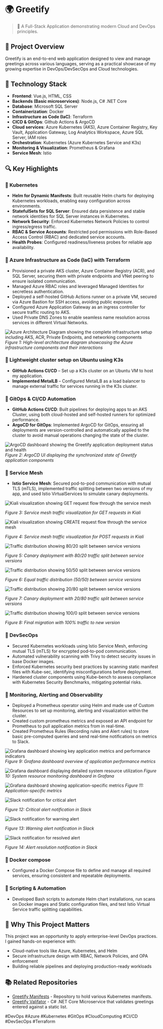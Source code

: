 # 🌍 Greetify

> 🚀 A Full-Stack Application demonstrating modern Cloud and DevOps principles.

## 📝 Project Overview

Greetify is an end-to-end web application designed to view and manage greetings across various languages, serving as a practical showcase of my growing expertise in DevOps/DevSecOps and Cloud technologies.

## 🚀 Technology Stack

- **Frontend**: Vue.js, HTML, CSS
- **Backends (Basic microservices)**: Node.js, C# .NET Core
- **Database**: Microsoft SQL Server
- **Containerization**: Docker
- **Infrastructure as Code (IaC)**: Terraform
- **CICD & GitOps**: Github Actions & ArgoCD
- **Cloud services**: Azure Kubernetes (AKS), Azure Container Registry, Key Vault, Application Gateway, Log Analytics Workspace, Azure SQL Server, IAM roles
- **Orchestration**: Kubernetes (Azure Kubernetes Service and K3s)
- **Monitoring & Visualization**: Prometheus & Grafana
- **Service Mesh**: Istio

## 🔍 Key Highlights

### 🔹 Kubernetes

- **Helm for Dynamic Manifests**: Built reusable Helm charts for deploying Kubernetes workloads, enabling easy configuration across environments.
- **StatefulSets for SQL Server**: Ensured data persistence and stable network identities for SQL Server instances in Kubernetes.
- **Network Security**: Enforced Kubernetes Network Policies to control ingress/egress traffic.
- **RBAC & Service Accounts**: Restricted pod permissions with Role-Based Access Control (RBAC) and dedicated service accounts.
- **Health Probes**: Configured readiness/liveness probes for reliable app availability.

### 🔹 Azure Infrastructure as Code (IaC) with Terraform

- Provisioned a private AKS cluster, Azure Container Registry (ACR), and SQL Server, securing them with private endpoints and VNet peering to ensure isolated communication.
- Managed Azure RBAC roles and leveraged Managed Identities for secretless authentication.
- Deployed a self-hosted GitHub Actions runner on a private VM, secured via Azure Bastion for SSH access, avoiding public exposure.
- Configured Azure Application Gateway as an ingress controller for secure traffic routing to AKS.
- Used Private DNS Zones to enable seamless name resolution across services in different Virtual Networks.

![Azure Architecture Diagram showing the complete infrastructure setup including AKS, ACR, Private Endpoints, and networking components](https://github.com/Terraformix/greetify/blob/main/azure-architecture-diagram.jpg)
*Figure 1: High-level architecture diagram showcasing the Azure infrastructure components and their interactions*

### 🔹 Lightweight cluster setup on Ubuntu using K3s

- **GitHub Actions CI/CD** – Set up a K3s cluster on an Ubuntu VM to host my application.
- **Implemented MetalLB** – Configured MetalLB as a load balancer to manage external traffic for services running in the K3s cluster.


### 🔹 GitOps & CI/CD Automation

- **GitHub Actions CI/CD**: Built pipelines for deploying apps to an AKS Cluster, using both cloud-hosted and self-hosted runners for optimized performance.
- **ArgoCD for GitOps**: Implemented ArgoCD for GitOps, ensuring all deployments are version-controlled and automatically applied to the cluster to avoid manual operations changing the state of the cluster.

![ArgoCD dashboard showing the Greetify application deployment status and health](https://github.com/Terraformix/greetify/blob/main/argocd.jpg)
*Figure 2: ArgoCD UI displaying the synchronized state of Greetify application components*

### 🔹 Service Mesh

- **Istio Service Mesh**: Secured pod-to-pod communication with mutual TLS (mTLS), implemented traffic splitting between two versions of my app, and used Istio VirtualServices to simulate canary deployments.

![Kiali visualization showing GET request flow through the service mesh](https://github.com/Terraformix/greetify/blob/main/service-mesh-get.png)

*Figure 3: Service mesh traffic visualization for GET requests in Kiali*

![Kiali visualization showing CREATE request flow through the service mesh](https://github.com/Terraformix/greetify/blob/main/service-mesh-createpng.png)

*Figure 4: Service mesh traffic visualization for POST requests in Kiali*

![Traffic distribution showing 80/20 split between service versions](https://github.com/Terraformix/greetify/blob/main/trafficsplit-80-20.png)

*Figure 5: Canary deployment with 80/20 traffic split between service versions*

![Traffic distribution showing 50/50 split between service versions](https://github.com/Terraformix/greetify/blob/main/trafficsplit-50-50.png)

*Figure 6: Equal traffic distribution (50/50) between service versions*

![Traffic distribution showing 20/80 split between service versions](https://github.com/Terraformix/greetify/blob/main/trafficsplit-20-80.png)

*Figure 7: Canary deployment with 20/80 traffic split between service versions*

![Traffic distribution showing 100/0 split between service versions](https://github.com/Terraformix/greetify/blob/main/trafficsplit-100-0.png)

*Figure 8: Final migration with 100% traffic to new version*


### 🔹 DevSecOps

- Secured Kubernetes workloads using Istio Service Mesh, enforcing mutual TLS (mTLS) for encrypted pod-to-pod communication.
- Automated vulnerability scanning with Trivy to detect security issues in base Docker images.
- Enforced Kubernetes security best practices by scanning static manifest files with Kube-sec, identifying misconfigurations before deployment.
- Hardened cluster components using Kube-bench to assess compliance with Kubernetes Security Benchmarks, mitigating potential risks.

### 🔹 Monitoring, Alerting and Observability

- Deployed a Prometheus operator using Helm and made use of Custom Resources to set up monitoring, alerting and visualization within the cluster.
- Created custom prometheus metrics and exposed an API endpoint for Prometheus to pull application metrics from in real-time.
- Created Prometheus Rules (Recording rules and Alert rules) to store basic pre-computed queries and send real-time notifications on metrics to Slack.

![Grafana dashboard showing key application metrics and performance indicators](https://github.com/Terraformix/greetify/blob/main/grafana-1.png)
*Figure 9: Grafana dashboard overview of application performance metrics*

![Grafana dashboard displaying detailed system resource utilization](https://github.com/Terraformix/greetify/blob/main/grafana-2.png)
*Figure 10: System resource monitoring dashboard in Grafana*

![Grafana dashboard showing application-specific metrics](https://github.com/Terraformix/greetify/blob/main/grafana-3.png)
*Figure 11: Application-specific metrics*

![Slack notification for critical alert](https://github.com/Terraformix/greetify/blob/main/alert-1.jpg)

*Figure 12: Critical alert notification in Slack*

![Slack notification for warning alert](https://github.com/Terraformix/greetify/blob/main/alert-2.jpg)

*Figure 13: Warning alert notification in Slack*

![Slack notification for resolved alert](https://github.com/Terraformix/greetify/blob/main/alert-3.jpg)

*Figure 14: Alert resolution notification in Slack*

### 🔹 Docker compose

- Configured a Docker Compose file to define and manage all required services, ensuring consistent and repeatable deployments.


### 🔹 Scripting & Automation

- Developed Bash scripts to automate Helm chart installations, run scans on Docker images and Static configuration files, and test Istio Virtual Service traffic splitting capabilities.

## 🔐 Why This Project Matters

This project was an opportunity to apply enterprise-level DevOps practices. I gained hands-on experience with:

- Cloud-native tools like Azure, Kubernetes, and Helm
- Secure infrastructure design with RBAC, Network Policies, and OPA enforcement
- Building reliable pipelines and deploying production-ready workloads

## 📚 Related Repositories

- [Greetify Manifests](https://github.com/YourUsername/greetify-manifests) - Repository to hold various Kubernetes manifests.
- [Greetify Valifator](https://github.com/YourUsername/greetify-validator) - C# .NET Core Microservice that validates greetings entered against a static list.

#DevOps #Azure #Kubernetes #GitOps #CloudComputing #CI/CD #DevSecOps #Terraform
